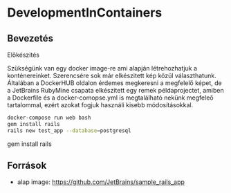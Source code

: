 # DevelopmentInContainers
## Bevezetés 

Előkészités

Szükségünk van egy docker image-re ami alapján létrehozhatjuk a konténereinket. Szerencsére sok már elkészitett kép közül választhatunk. Általában a DockerHUB oldalon érdemes megkeresni a megfelelő képet, de a JetBrains RubyMine csapata elkészitett egy remek példaprojectet, amiben a Dockerfile és a docker-comopse.yml is megtalálható nekünk megfeleő tartalommal, ezért azokat fogjuk használi kisebb módosításokkal.

```sh
docker-compose run web bash
gem install rails 
rails new test_app --database=postgresql

```
gem install rails

## Források
- alap image: https://github.com/JetBrains/sample_rails_app